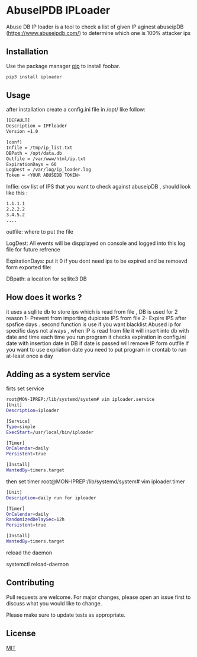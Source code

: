 # AbuseIPDB IPLoader

Abuse DB IP loader is a tool to check a list of given IP aginest abuseipDB (https://www.abuseipdb.com/) to determine which one is 100% attacker ips 

## Installation

Use the package manager [pip](https://pip.pypa.io/en/stable/) to install foobar.

```bash
pip3 install iploader
```

## Usage
after installation create a config.ini file in /opt/ like follow:
```bash
[DEFAULT]
Description = IPFloader
Version =1.0

[conf]
Infile = /tmp/ip_list.txt
DBPath = /opt/data.db
Outfile = /var/www/html/ip.txt
ExpirationDays = 60
LogDest = /var/log/ip_loader.log
Token = <YOUR ABUSEDB TOKEN>
```
Inflie:
csv list of IPS that you want to check against abuseipDB , should look like this :

```bash
1.1.1.1
2.2.2.2
3.4.5.2
....
```
outfile:
where to put the file 

LogDest:
All events will be dispplayed on console and logged into this log file for future refrence 

ExpirationDays:
put it 0 if you dont need ips to be expired and be remoevd form exported file:

DBpath: 
a location for sqllite3 DB

## How does it works ?
it uses a sqllite db to store ips which is read from file , DB is used for 2 reason 
1- Prevent from importing dupicate IPS from file 
2- Expire IPS after spsfice days .
second function is use if you want blacklist Abused ip for specific days not always , when IP is read from file it will insert into db with date and time 
each time you run program it checks expiration in config.ini date with insertion date in DB if date is passed will remove IP form outfile 
if you want to use expriation date you need to put program in crontab to run at-least once a day

## Adding as a system service 
firts set service 
```sh
root@MON-IPREP:/lib/systemd/system# vim iploader.service 
[Unit]
Description=iploader

[Service]
Type=simple
ExecStart=/usr/local/bin/iploader

[Timer]
OnCalendar=daily
Persistent=true

[Install]
WantedBy=timers.target
```
then set timer
root@MON-IPREP:/lib/systemd/system# vim iploader.timer   
```sh
[Unit]
Description=daily run for iploader

[Timer]
OnCalendar=daily
RandomizedDelaySec=12h
Persistent=true

[Install]
WantedBy=timers.target
```
reload the daemon 

systemctl reload-daemon

## Contributing
Pull requests are welcome. For major changes, please open an issue first to discuss what you would like to change.

Please make sure to update tests as appropriate.

## License
[MIT](https://choosealicense.com/licenses/MIT/)
